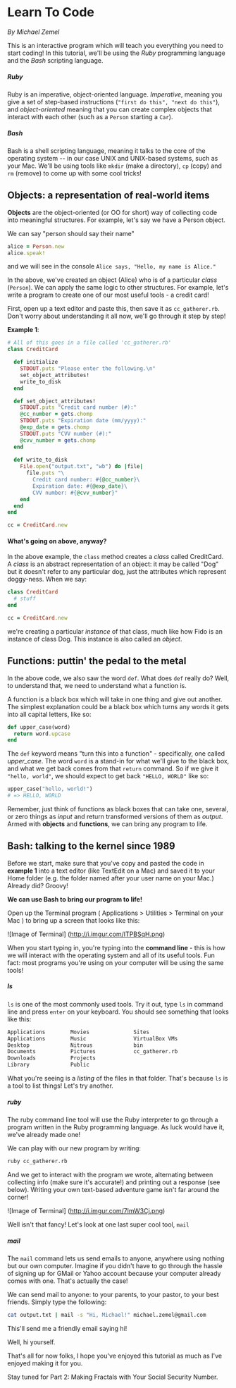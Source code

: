 # Learn To Code
*By Michael Zemel*

This is an interactive program which will teach you everything you need to start coding!  In this tutorial, we'll be using the *Ruby* programming language and the *Bash* scripting language.

##### Ruby

Ruby is an imperative, object-oriented language.  *Imperative*, meaning you give a set of step-based instructions (`"first do this", "next do this"`), and *object-oriented* meaning that you can create complex objects that interact with each other (such as a `Person` starting a `Car`).

##### Bash

Bash is a shell scripting language, meaning it talks to the core of the operating system -- in our case UNIX and UNIX-based systems, such as your Mac.  We'll be using tools like `mkdir` (make a directory), `cp` (copy) and `rm` (remove) to come up with some cool tricks!

## Objects: a representation of real-world items

**Objects** are the object-oriented (or OO for short) way of collecting code into meaningful structures.  For example, let's say we have a Person object.

We can say "person should say their name"

```ruby
alice = Person.new
alice.speak!
```

and we will see in the console `Alice says, "Hello, my name is Alice."`

In the above, we've created an object (Alice) who is of a particular *class* (`Person`).  We can apply the same logic to other structures.  For example, let's write a program to create one of our most useful tools - a credit card!

First, open up a text editor and paste this, then save it as `cc_gatherer.rb`.  Don't worry about understanding it all now, we'll go through it step by step!

**Example 1**:
```ruby
# All of this goes in a file called 'cc_gatherer.rb'
class CreditCard

  def initialize
    STDOUT.puts "Please enter the following.\n"
    set_object_attributes!
    write_to_disk
  end

  def set_object_attributes!
    STDOUT.puts "Credit card number (#):"
    @cc_number = gets.chomp
    STDOUT.puts "Expiration date (mm/yyyy):"
    @exp_date = gets.chomp
    STDOUT.puts "CVV number (#):"
    @cvv_number = gets.chomp
  end
  
  def write_to_disk
    File.open("output.txt", "wb") do |file|
      file.puts "\
        Credit card number: #{@cc_number}\
        Expiration date: #{@exp_date}\
        CVV number: #{@cvv_number}"
    end
  end
end

cc = CreditCard.new
```
  
#### What's going on above, anyway?

In the above example, the `class` method creates a *class* called CreditCard.  A *class* is an abstract representation of an object: it may be called "Dog" but it doesn't refer to any particular dog, just the attributes which represent doggy-ness.  When we say:

```ruby
class CreditCard
  # stuff
end

cc = CreditCard.new
```

we're creating a particular *instance* of that class, much like how Fido is an instance of class Dog.  This instance is also called an *object*.

## Functions: puttin' the pedal to the metal

In the above code, we also saw the word `def`.  What does `def` really do?  Well, to understand that, we need to understand what a function is.

A function is a black box which will take in one thing and give out another.  The simplest explanation could be a black box which turns any words it gets into all capital letters, like so:

```ruby
def upper_case(word)
  return word.upcase
end
```

The `def` keyword means "turn this into a function" - specifically, one called *upper_case*.  The word `word` is a stand-in for what we'll give to the black box, and what we get back comes from that `return` command.  So if we give it `"hello, world"`, we should expect to get back `"HELLO, WORLD"` like so:

```ruby
upper_case("hello, world!")
# => HELLO, WORLD
```

Remember, just think of functions as black boxes that can take one, several, or zero things as *input* and return transformed versions of them as *output*.  Armed with **objects** and **functions**, we can bring any program to life.


## Bash: talking to the kernel since 1989

Before we start, make sure that you've copy and pasted the code in **example 1** into a text editor (like TextEdit on a Mac) and saved it to your Home folder (e.g. the folder named after your user name on your Mac.)  Already did?  Groovy!

**We can use Bash to bring our program to life!**

Open up the Terminal program ( Applications > Utilities > Terminal on your Mac ) to bring up a screen that looks like this:

![Image of Terminal]
(http://i.imgur.com/ITPBSqH.png)

When you start typing in, you're typing into the **command line** - this is how we will interact with the operating system and all of its useful tools.  Fun fact: most programs you're using on your computer will be using the same tools!

##### ls

`ls` is one of the most commonly used tools.  Try it out, type `ls` in command line and press `enter` on your keyboard.  You should see something that looks like this:

```bash
Applications        Movies				Sites
Applications        Music				VirtualBox VMs
Desktop				Nitrous				bin
Documents			Pictures			cc_gatherer.rb
Downloads			Projects
Library				Public
```

What you're seeing is a *listing* of the files in that folder.  That's because `ls` is a tool to list things!  Let's try another.

##### ruby

The ruby command line tool will use the Ruby interpreter to go through a program written in the Ruby programming language.  As luck would have it, we've already made one!

We can play with our new program by writing:

```bash
ruby cc_gatherer.rb
```

And we get to interact with the program we wrote, alternating between collecting info (make sure it's accurate!) and printing out a response (see below).  Writing your own text-based adventure game isn't far around the corner!

![Image of Terminal]
(http://i.imgur.com/7lmW3Cj.png)

Well isn't that fancy!  Let's look at one last super cool tool, `mail`

##### mail

The `mail` command lets us send emails to anyone, anywhere using nothing but our own computer.  Imagine if you didn't have to go through the hassle of signing up for GMail or Yahoo account because your computer already comes with one.  That's actually the case!

We can send mail to anyone: to your parents, to your pastor, to your best friends.  Simply type the following:

```bash
cat output.txt | mail -s "Hi, Michael!" michael.zemel@gmail.com
```

This'll send me a friendly email saying hi!

Well, hi yourself.





That's all for now folks, I hope you've enjoyed this tutorial as much as I've enjoyed making it for you.

Stay tuned for Part 2: Making Fractals with Your Social Security Number.
